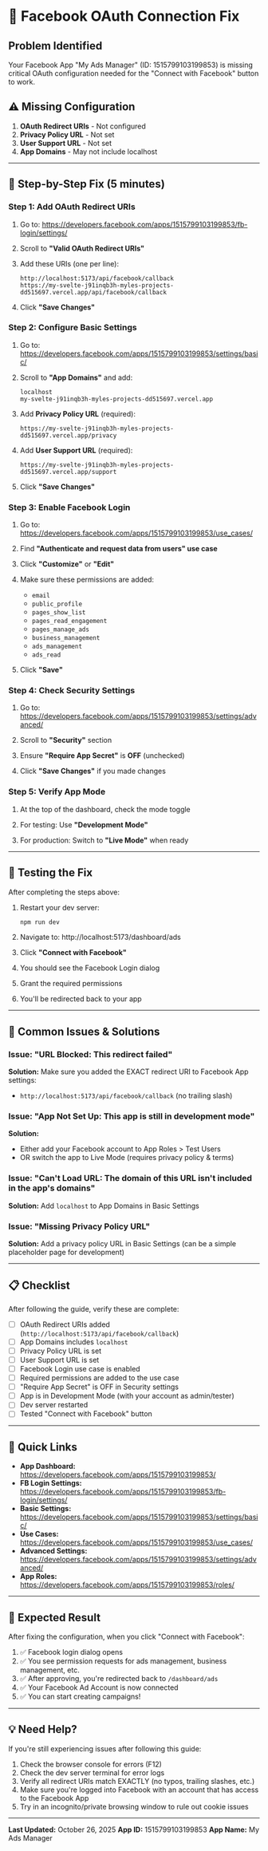 # 🔧 Facebook OAuth Connection Fix

## Problem Identified

Your Facebook App "My Ads Manager" (ID: 1515799103199853) is missing critical OAuth configuration needed for the "Connect with Facebook" button to work.

## ⚠️ Missing Configuration

1. **OAuth Redirect URIs** - Not configured
2. **Privacy Policy URL** - Not set
3. **User Support URL** - Not set
4. **App Domains** - May not include localhost

---

## 🔨 Step-by-Step Fix (5 minutes)

### Step 1: Add OAuth Redirect URIs

1. Go to: https://developers.facebook.com/apps/1515799103199853/fb-login/settings/

2. Scroll to **"Valid OAuth Redirect URIs"**

3. Add these URIs (one per line):
   ```
   http://localhost:5173/api/facebook/callback
   https://my-svelte-j91inqb3h-myles-projects-dd515697.vercel.app/api/facebook/callback
   ```

4. Click **"Save Changes"**

### Step 2: Configure Basic Settings

1. Go to: https://developers.facebook.com/apps/1515799103199853/settings/basic/

2. Scroll to **"App Domains"** and add:
   ```
   localhost
   my-svelte-j91inqb3h-myles-projects-dd515697.vercel.app
   ```

3. Add **Privacy Policy URL** (required):
   ```
   https://my-svelte-j91inqb3h-myles-projects-dd515697.vercel.app/privacy
   ```

4. Add **User Support URL** (required):
   ```
   https://my-svelte-j91inqb3h-myles-projects-dd515697.vercel.app/support
   ```

5. Click **"Save Changes"**

### Step 3: Enable Facebook Login

1. Go to: https://developers.facebook.com/apps/1515799103199853/use_cases/

2. Find **"Authenticate and request data from users" use case**

3. Click **"Customize"** or **"Edit"**

4. Make sure these permissions are added:
   - `email`
   - `public_profile`
   - `pages_show_list`
   - `pages_read_engagement`
   - `pages_manage_ads`
   - `business_management`
   - `ads_management`
   - `ads_read`

5. Click **"Save"**

### Step 4: Check Security Settings

1. Go to: https://developers.facebook.com/apps/1515799103199853/settings/advanced/

2. Scroll to **"Security"** section

3. Ensure **"Require App Secret"** is **OFF** (unchecked)

4. Click **"Save Changes"** if you made changes

### Step 5: Verify App Mode

1. At the top of the dashboard, check the mode toggle

2. For testing: Use **"Development Mode"**

3. For production: Switch to **"Live Mode"** when ready

---

## 🧪 Testing the Fix

After completing the steps above:

1. Restart your dev server:
   ```bash
   npm run dev
   ```

2. Navigate to: http://localhost:5173/dashboard/ads

3. Click **"Connect with Facebook"**

4. You should see the Facebook Login dialog

5. Grant the required permissions

6. You'll be redirected back to your app

---

## 🚨 Common Issues & Solutions

### Issue: "URL Blocked: This redirect failed"
**Solution:** Make sure you added the EXACT redirect URI to Facebook App settings:
- `http://localhost:5173/api/facebook/callback` (no trailing slash)

### Issue: "App Not Set Up: This app is still in development mode"
**Solution:**
- Either add your Facebook account to App Roles > Test Users
- OR switch the app to Live Mode (requires privacy policy & terms)

### Issue: "Can't Load URL: The domain of this URL isn't included in the app's domains"
**Solution:** Add `localhost` to App Domains in Basic Settings

### Issue: "Missing Privacy Policy URL"
**Solution:** Add a privacy policy URL in Basic Settings (can be a simple placeholder page for development)

---

## 📋 Checklist

After following the guide, verify these are complete:

- [ ] OAuth Redirect URIs added (`http://localhost:5173/api/facebook/callback`)
- [ ] App Domains includes `localhost`
- [ ] Privacy Policy URL is set
- [ ] User Support URL is set
- [ ] Facebook Login use case is enabled
- [ ] Required permissions are added to the use case
- [ ] "Require App Secret" is OFF in Security settings
- [ ] App is in Development Mode (with your account as admin/tester)
- [ ] Dev server restarted
- [ ] Tested "Connect with Facebook" button

---

## 🔗 Quick Links

- **App Dashboard:** https://developers.facebook.com/apps/1515799103199853/
- **FB Login Settings:** https://developers.facebook.com/apps/1515799103199853/fb-login/settings/
- **Basic Settings:** https://developers.facebook.com/apps/1515799103199853/settings/basic/
- **Use Cases:** https://developers.facebook.com/apps/1515799103199853/use_cases/
- **Advanced Settings:** https://developers.facebook.com/apps/1515799103199853/settings/advanced/
- **App Roles:** https://developers.facebook.com/apps/1515799103199853/roles/

---

## 🎯 Expected Result

After fixing the configuration, when you click "Connect with Facebook":

1. ✅ Facebook login dialog opens
2. ✅ You see permission requests for ads management, business management, etc.
3. ✅ After approving, you're redirected back to `/dashboard/ads`
4. ✅ Your Facebook Ad Account is now connected
5. ✅ You can start creating campaigns!

---

## 💡 Need Help?

If you're still experiencing issues after following this guide:

1. Check the browser console for errors (F12)
2. Check the dev server terminal for error logs
3. Verify all redirect URIs match EXACTLY (no typos, trailing slashes, etc.)
4. Make sure you're logged into Facebook with an account that has access to the Facebook App
5. Try in an incognito/private browsing window to rule out cookie issues

---

**Last Updated:** October 26, 2025
**App ID:** 1515799103199853
**App Name:** My Ads Manager
